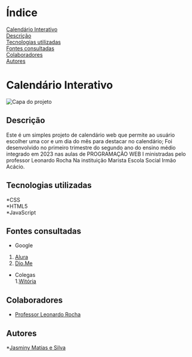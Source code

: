 # Índice

[Calendário Interativo](#calend%C3%A1rio-interativo)  
[Descrição](#descri%C3%A7%C3%A3o)  
[Tecnologias utilizadas](#tecnologias-utilizadas)  
[Fontes consultadas](#fontes-consultadas)  
[Colaboradores](#colaboradores)  
[Autores](#autores)  

# Calendário Interativo

![Capa do projeto]()

## Descrição
  Este é um simples projeto de calendário web que permite ao usuário escolher uma cor e um dia do mês para destacar no calendário; Foi desenvolvido no primeiro trimestre do segundo ano do ensino médio integrado em 2023 nas aulas de PROGRAMAÇÃO WEB I ministradas pelo professor Leonardo Rocha Na instituição Marista Escola Social Irmão Acácio.

## Tecnologias utilizadas
 *CSS  
 *HTML5  
 *JavaScript  
## Fontes consultadas
 * Google 
  1. [Alura](https://www.alura.com.br/artigos/escrever-bom-readme) 
  2. [Dio.Me](https://www.dio.me/articles/personalize-o-readme-no-github)
    
 * Colegas     
  1.[Witória](https://github.com/Witoriabeatriz)  

## Colaboradores
 * [Professor Leonardo Rocha](https://github.com/leonardossrocha) 
## Autores 
 *[Jasminy Matias e Silva](https://github.com/jamybr)
